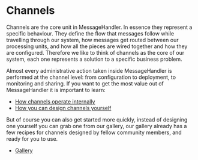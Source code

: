 # Channels

Channels are the core unit in MessageHandler. In essence they represent a specific behaviour. They define the flow that messages follow while travelling through our system, how messages get routed between our processing units, and how all the pieces are wired together and how they are configured. Therefore we like to think of channels as the core of our system, each one represents a solution to a specific business problem.

Almost every administrative action taken inside MessageHandler is performed at the channel level: from configuration to deployment, to monitoring and sharing. If you want to get the most value out of MessageHandler it is important to learn:

 * [How channels operate internally](/documentation/designing-channels/channel-internals)
 * [How you can design channels yourself](/documentation/designing-channels)
 
But of course you can also get started more quickly, instead of designing one yourself you can grab one from our gallery, our gallery already has a few recipes for channels designed by fellow community members, and ready for you to use.

 * [Gallery](/gallery/channels)